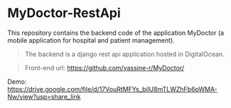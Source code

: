 # MyDoctor-RestApi

This repository contains the backend code of the application MyDoctor (a mobile application for hospital and patient management).
> The backend is a django rest api application hosted in DigitalOcean.

> Front-end url: https://github.com/yassine-r/MyDoctor/

Demo: https://drive.google.com/file/d/17VouRtMFYs_bilU8mTLWZhFb6pWMA-Nw/view?usp=share_link
